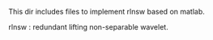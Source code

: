 This dir includes files to implement rlnsw based on matlab.

rlnsw : redundant lifting non-separable wavelet.

